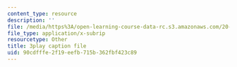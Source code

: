 ```yaml
---
content_type: resource
description: ''
file: /media/https%3A/open-learning-course-data-rc.s3.amazonaws.com/20-219-becoming-the-next-bill-nye-writing-and-hosting-the-educational-show-january-iap-2015/90cdfffe2f19eefb715b362fbf423c89_rCG6r6gotZQ.srt
file_type: application/x-subrip
resourcetype: Other
title: 3play caption file
uid: 90cdfffe-2f19-eefb-715b-362fbf423c89
---
```

